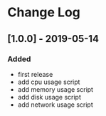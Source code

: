 # Change Log

## [1.0.0] - 2019-05-14
### Added
- first release
- add cpu usage script
- add memory usage script
- add disk usage script
- add network usage script
